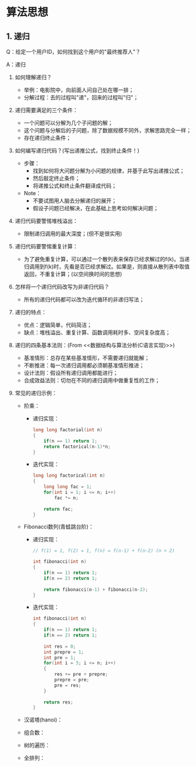 # 算法思想



## 1. 递归

Q：给定一个用户ID，如何找到这个用户的"最终推荐人"？

A：递归



1. 如何理解递归？
    * 举例：电影院中，向前面人问自己处在哪一排；
    * 分解过程：去的过程叫"递"，回来的过程叫"归"；
2. 递归需要满足的三个条件：
    * 一个问题可以分解为几个子问题的解；
    * 这个问题与分解后的子问题，除了数据规模不同外，求解思路完全一样；
    * 存在递归终止条件；
3. 如何编写递归代码？(写出递推公式，找到终止条件！)
    * 步骤：
        * 找到如何将大问题分解为小问题的规律，并基于此写出递推公式；
        * 然后敲定终止条件；
        * 将递推公式和终止条件翻译成代码；
    * Note：
        * 不要试图用人脑去分解递归的展开；
        * 假设子问题已经解决，在此基础上思考如何解决问题；
4. 递归代码要警惕堆栈溢出：
    
    * 限制递归调用的最大深度；(但不是很实用)
5. 递归代码要警惕重复计算：
    
    * 为了避免重复计算，可以通过一个散列表来保存已经求解过的f(k)。当递归调用到f(k)时，先看是否已经求解过。如果是，则直接从散列表中取值返回，不重复计算；(以空间换时间的思想)
6. 怎样将一个递归代码改写为非递归代码？
    
    * 所有的递归代码都可以改为迭代循环的非递归写法；
7. 递归的特点：
    * 优点：逻辑简单，代码简洁；
    * 缺点：堆栈溢出、重复计算、函数调用耗时多、空间复杂度高；
8. 递归的四条基本法则：(From <<数据结构与算法分析(C语言实现)>>)
    * 基准情形：总存在某些基准情形，不需要递归就能解；
    * 不断推进：每一次递归调用都必须朝基准情形推进；
    * 设计法则：假设所有递归调用都能进行；
    * 合成效益法则：切勿在不同的递归调用中做重复性的工作；
9. 常见的递归示例：
    * 阶乘：
    
        * 递归实现：
    
            ```C++
            long long factorial(int n)
            {
                if(n == 1) return 1;
                return factorical(n-1)*n;
            }
            ```
    
        * 迭代实现：
    
            ```C++
            long long factorical(int n)
            {
                long long fac = 1;
                for(int i = 1; i <= n; i++)
                    fac *= n;
                
                return fac;
            }
            ```
    
    * Fibonacci数列(青蛙跳台阶)：
    
        * 递归实现：
    
            ```C++
            // f(1) = 1, f(2) = 1, f(n) = f(n-1) + f(n-2) (n > 2)
            
            int fibonacci(int n)
            {
                if(n == 1) return 1;
                if(n == 2) return 1;
                
                return fibonacci(n-1) + fibonacci(n-2);
            }
            ```
    
        * 迭代实现：
    
            ```C++
            int fibonacci(int n)
            {
                if(n == 1) return 1;
                if(n == 2) return 1;
                
                int res = 0;
                int prepre = 1;
                int pre = 1;
                for(int i = 3; i <= n; i++)
                {
                    res += pre + prepre;
                    prepre = pre;
                    pre = res;
                }
                
                return res;
            }
            ```
    
    * 汉诺塔(hanoi)：
    
    * 组合数：
    
    * 树的遍历：
    
    * 全排列：